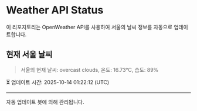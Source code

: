 
# Weather API Status

이 리포지토리는 OpenWeather API를 사용하여 서울의 날씨 정보를 자동으로 업데이트합니다.

## 현재 서울 날씨
> 서울의 현재 날씨: overcast clouds, 온도: 16.73°C, 습도: 89%

⏳ 업데이트 시간: 2025-10-14 01:22:12 (UTC)

---
자동 업데이트 봇에 의해 관리됩니다.
